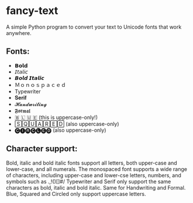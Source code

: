 # fancy-text
A simple Python program to convert your text to Unicode fonts that work anywhere. 

## Fonts:
- 𝗕𝗼𝗹𝗱
- 𝘐𝘵𝘢𝘭𝘪𝘤
- 𝘽𝙤𝙡𝙙 𝙄𝙩𝙖𝙡𝙞𝙘
- Ｍｏｎｏｓｐａｃｅｄ
- Typewriter
- 𝐒𝐞𝐫𝐢𝐟
- 𝓗𝓪𝓷𝓭𝔀𝓻𝓲𝓽𝓲𝓷𝓰
- 𝕱𝖔𝖗𝖒𝖆𝖑
- 🇧 🇱 🇺 🇪 (this is uppercase-only!)
- 🅂🅀🅄🄰🅁🄴🄳 (also uppercase-only)
- 🅒🅘🅡🅒🅛🅔🅓 (also uppercase-only)



## Character support:
Bold, italic and bold italic fonts support all letters, both upper-case and lower-case, and all numerals.
The monospaced font supports a wide range of characters, including upper-case and lower-cse letters, numbers, and symbols such as .,!()[]#/
Typewriter and Serif only support the same characters as bold, italic and bold italic. Same for Handwriting and Formal.
Blue, Squared and Circled only support uppercase letters.
